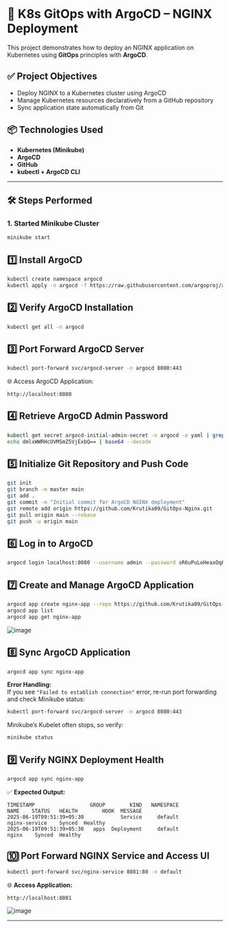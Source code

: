 # 🚀 K8s GitOps with ArgoCD – NGINX Deployment

This project demonstrates how to deploy an NGINX application on Kubernetes using **GitOps** principles with **ArgoCD**.


## ✅ Project Objectives

- Deploy NGINX to a Kubernetes cluster using ArgoCD
- Manage Kubernetes resources declaratively from a GitHub repository
- Sync application state automatically from Git


## 📦 Technologies Used

- **Kubernetes (Minikube)**
- **ArgoCD**
- **GitHub**
- **kubectl + ArgoCD CLI**

---

## 🛠️ Steps Performed

### 1. Started Minikube Cluster

```bash
minikube start
````

## 1️⃣ Install ArgoCD
```sh
kubectl create namespace argocd
kubectl apply -n argocd -f https://raw.githubusercontent.com/argoproj/argo-cd/stable/manifests/install.yaml
```

## 2️⃣ Verify ArgoCD Installation
```sh
kubectl get all -n argocd
```

## 3️⃣ Port Forward ArgoCD Server
```sh
kubectl port-forward svc/argocd-server -n argocd 8080:443
```

🌐 Access ArgoCD Application:
```
http://localhost:8080
```

## 4️⃣ Retrieve ArgoCD Admin Password
```sh
kubectl get secret argocd-initial-admin-secret -n argocd -o yaml | grep password
echo dmlxWWRHcUVMSmZ5VjExbQ== | base64 --decode
```

## 5️⃣ Initialize Git Repository and Push Code
```sh
git init
git branch -m master main
git add .
git commit -m "Initial commit for ArgoCD NGINX deployment"
git remote add origin https://github.com/Krutika09/GitOps-Nginx.git
git pull origin main --rebase
git push -u origin main
```

## 6️⃣ Log in to ArgoCD
```sh
argocd login localhost:8080 --username admin --password sR6uPuLoHeaxOqPq --insecure
```

## 7️⃣ Create and Manage ArgoCD Application
```sh
argocd app create nginx-app --repo https://github.com/Krutika09/GitOps-Nginx.git --path . --dest-server https://kubernetes.default.svc --dest-namespace default
argocd app list
argocd app get nginx-app
```

![image](https://github.com/user-attachments/assets/dd9d9bb5-fd5e-4a83-b90c-3923027df73c)


## 8️⃣ Sync ArgoCD Application
```sh
argocd app sync nginx-app
```
**Error Handling:**  
If you see `"Failed to establish connection"` error, re-run port forwarding and check Minikube status:
```sh
kubectl port-forward svc/argocd-server -n argocd 8080:443
```
Minikube’s Kubelet often stops, so verify:
```sh
minikube status
```

## 9️⃣ Verify NGINX Deployment Health
```sh
argocd app sync nginx-app
```
✅ **Expected Output:**
```
TIMESTAMP                  GROUP        KIND   NAMESPACE                  NAME    STATUS   HEALTH        HOOK  MESSAGE
2025-06-19T09:51:39+05:30            Service     default         nginx-service    Synced  Healthy
2025-06-19T09:51:39+05:30   apps  Deployment     default                 nginx    Synced  Healthy
```

## 🔟 Port Forward NGINX Service and Access UI
```sh
kubectl port-forward svc/nginx-service 8081:80 -n default
```
🌐 **Access Application:**
```
http://localhost:8081
```
![image](https://github.com/user-attachments/assets/c2b43513-cc5a-48b2-a677-061338f03f89)

---
